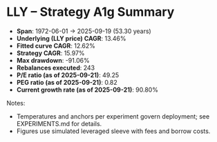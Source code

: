 # LLY – Strategy A1g Summary

- **Span**: 1972-06-01 → 2025-09-19 (53.30 years)
- **Underlying (LLY price) CAGR**: 13.46%
- **Fitted curve CAGR**: 12.62%
- **Strategy CAGR**: 15.97%
- **Max drawdown**: -91.06%
- **Rebalances executed**: 243
- **P/E ratio (as of 2025-09-21)**: 49.25
- **PEG ratio (as of 2025-09-21)**: 0.82
- **Current growth rate (as of 2025-09-21)**: 90.80%

Notes:

- Temperatures and anchors per experiment govern deployment; see EXPERIMENTS.md for details.
- Figures use simulated leveraged sleeve with fees and borrow costs.

